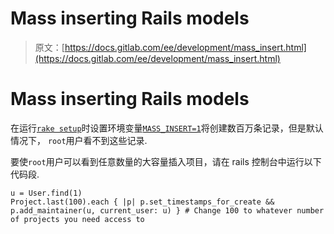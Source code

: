 # Mass inserting Rails models

> 原文：[https://docs.gitlab.com/ee/development/mass_insert.html](https://docs.gitlab.com/ee/development/mass_insert.html)

# Mass inserting Rails models[](#mass-inserting-rails-models "Permalink")

在运行[`rake setup`](rake_tasks.html)时设置环境变量[`MASS_INSERT=1`](rake_tasks.html#environment-variables)将创建数百万条记录，但是默认情况下， `root`用户看不到这些记录.

要使`root`用户可以看到任意数量的大容量插入项目，请在 rails 控制台中运行以下代码段.

```
u = User.find(1)
Project.last(100).each { |p| p.set_timestamps_for_create && p.add_maintainer(u, current_user: u) } # Change 100 to whatever number of projects you need access to 
```